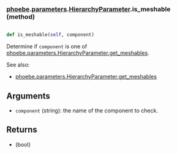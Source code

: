 ### [phoebe](phoebe.md).[parameters](phoebe.parameters.md).[HierarchyParameter](phoebe.parameters.HierarchyParameter.md).is_meshable (method)


```py

def is_meshable(self, component)

```



Determine if `component` is one of
[phoebe.parameters.HierarchyParameter.get_meshables](phoebe.parameters.HierarchyParameter.get_meshables.md).

See also:
* [phoebe.parameters.HierarchyParameter.get_meshables](phoebe.parameters.HierarchyParameter.get_meshables.md)

Arguments
------------
* `component` (string): the name of the component to check.

Returns
----------
* (bool)


